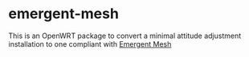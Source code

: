 # emergent-mesh
This is an OpenWRT package to convert a minimal attitude adjustment installation to one compliant with [Emergent Mesh](https://256.makerslocal.org/wiki/Emergent_Mesh)
